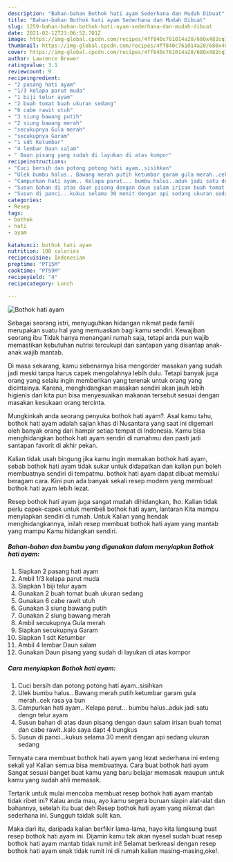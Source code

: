 ```yaml
---
description: "Bahan-bahan Bothok hati ayam Sederhana dan Mudah Dibuat"
title: "Bahan-bahan Bothok hati ayam Sederhana dan Mudah Dibuat"
slug: 1259-bahan-bahan-bothok-hati-ayam-sederhana-dan-mudah-dibuat
date: 2021-02-12T23:06:52.701Z
image: https://img-global.cpcdn.com/recipes/4ff840c761014a28/680x482cq70/bothok-hati-ayam-foto-resep-utama.jpg
thumbnail: https://img-global.cpcdn.com/recipes/4ff840c761014a28/680x482cq70/bothok-hati-ayam-foto-resep-utama.jpg
cover: https://img-global.cpcdn.com/recipes/4ff840c761014a28/680x482cq70/bothok-hati-ayam-foto-resep-utama.jpg
author: Lawrence Brewer
ratingvalue: 3.1
reviewcount: 9
recipeingredient:
- "2 pasang hati ayam"
- "1/3 kelapa parut muda"
- "1 biji telur ayam"
- "2 buah tomat buah ukuran sedang"
- "6 cabe rawit utuh"
- "3 siung bawang putih"
- "2 siung bawang merah"
- "secukupnya Gula merah"
- "secukupnya Garam"
- "1 sdt Ketumbar"
- "4 lembar Daun salam"
- " Daun pisang yang sudah di layukan di atas kompor"
recipeinstructions:
- "Cuci bersih dan potong potong hati ayam..sisihkan"
- "Ulek bumbu halus.. Bawang merah putih ketumbar garam gula merah..cek rasa ya bun"
- "Campurkan hati ayam.. Kelapa parut... bumbu halus..aduk jadi satu dengn telur ayam"
- "Susun bahan di atas daun pisang dengan daun salam irisan buah tomat dan cabe rawit..kalo saya dapt 4 bungkus"
- "Susun di panci...kukus selama 30 menit dengan api sedang ukuran sedang"
categories:
- Resep
tags:
- bothok
- hati
- ayam

katakunci: bothok hati ayam 
nutrition: 100 calories
recipecuisine: Indonesian
preptime: "PT15M"
cooktime: "PT59M"
recipeyield: "4"
recipecategory: Lunch

---
```



![Bothok hati ayam](https://img-global.cpcdn.com/recipes/4ff840c761014a28/680x482cq70/bothok-hati-ayam-foto-resep-utama.jpg)

Sebagai seorang istri, menyuguhkan hidangan nikmat pada famili merupakan suatu hal yang memuaskan bagi kamu sendiri. Kewajiban seorang ibu Tidak hanya menangani rumah saja, tetapi anda pun wajib memastikan kebutuhan nutrisi tercukupi dan santapan yang disantap anak-anak wajib mantab.

Di masa  sekarang, kamu sebenarnya bisa mengorder masakan yang sudah jadi meski tanpa harus capek mengolahnya lebih dulu. Tetapi banyak juga orang yang selalu ingin memberikan yang terenak untuk orang yang dicintainya. Karena, menghidangkan masakan sendiri akan jauh lebih higienis dan kita pun bisa menyesuaikan makanan tersebut sesuai dengan masakan kesukaan orang tercinta. 



Mungkinkah anda seorang penyuka bothok hati ayam?. Asal kamu tahu, bothok hati ayam adalah sajian khas di Nusantara yang saat ini digemari oleh banyak orang dari hampir setiap tempat di Indonesia. Kamu bisa menghidangkan bothok hati ayam sendiri di rumahmu dan pasti jadi santapan favorit di akhir pekan.

Kalian tidak usah bingung jika kamu ingin memakan bothok hati ayam, sebab bothok hati ayam tidak sukar untuk didapatkan dan kalian pun boleh membuatnya sendiri di tempatmu. bothok hati ayam dapat dibuat memalui beragam cara. Kini pun ada banyak sekali resep modern yang membuat bothok hati ayam lebih lezat.

Resep bothok hati ayam juga sangat mudah dihidangkan, lho. Kalian tidak perlu capek-capek untuk membeli bothok hati ayam, lantaran Kita mampu menyiapkan sendiri di rumah. Untuk Kalian yang hendak menghidangkannya, inilah resep membuat bothok hati ayam yang mantab yang mampu Kamu hidangkan sendiri.

<!--inarticleads1-->

##### Bahan-bahan dan bumbu yang digunakan dalam menyiapkan Bothok hati ayam:

1. Siapkan 2 pasang hati ayam
1. Ambil 1/3 kelapa parut muda
1. Siapkan 1 biji telur ayam
1. Gunakan 2 buah tomat buah ukuran sedang
1. Gunakan 6 cabe rawit utuh
1. Gunakan 3 siung bawang putih
1. Gunakan 2 siung bawang merah
1. Ambil secukupnya Gula merah
1. Siapkan secukupnya Garam
1. Siapkan 1 sdt Ketumbar
1. Ambil 4 lembar Daun salam
1. Gunakan  Daun pisang yang sudah di layukan di atas kompor




<!--inarticleads2-->

##### Cara menyiapkan Bothok hati ayam:

1. Cuci bersih dan potong potong hati ayam..sisihkan
1. Ulek bumbu halus.. Bawang merah putih ketumbar garam gula merah..cek rasa ya bun
1. Campurkan hati ayam.. Kelapa parut... bumbu halus..aduk jadi satu dengn telur ayam
1. Susun bahan di atas daun pisang dengan daun salam irisan buah tomat dan cabe rawit..kalo saya dapt 4 bungkus
1. Susun di panci...kukus selama 30 menit dengan api sedang ukuran sedang




Ternyata cara membuat bothok hati ayam yang lezat sederhana ini enteng sekali ya! Kalian semua bisa membuatnya. Cara buat bothok hati ayam Sangat sesuai banget buat kamu yang baru belajar memasak maupun untuk kamu yang sudah ahli memasak.

Tertarik untuk mulai mencoba membuat resep bothok hati ayam mantab tidak ribet ini? Kalau anda mau, ayo kamu segera buruan siapin alat-alat dan bahannya, setelah itu buat deh Resep bothok hati ayam yang nikmat dan sederhana ini. Sungguh taidak sulit kan. 

Maka dari itu, daripada kalian berfikir lama-lama, hayo kita langsung buat resep bothok hati ayam ini. Dijamin kamu tak akan nyesel sudah buat resep bothok hati ayam mantab tidak rumit ini! Selamat berkreasi dengan resep bothok hati ayam enak tidak rumit ini di rumah kalian masing-masing,oke!.

